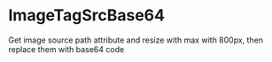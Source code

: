 # ImageTagSrcBase64
Get image source path attribute and resize with max with 800px, then replace them with base64 code
